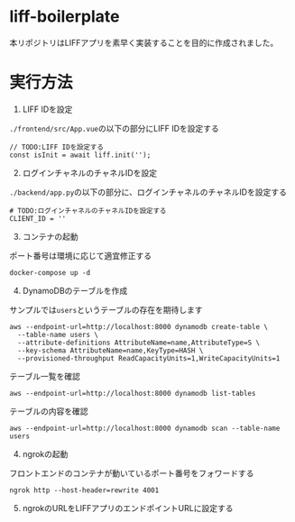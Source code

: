 # liff-boilerplate
本リポジトリはLIFFアプリを素早く実装することを目的に作成されました。


# 実行方法

1. LIFF IDを設定

`./frontend/src/App.vue`の以下の部分にLIFF IDを設定する

```
// TODO:LIFF IDを設定する
const isInit = await liff.init('');
```

2. ログインチャネルのチャネルIDを設定

`./backend/app.py`の以下の部分に、ログインチャネルのチャネルIDを設定する

```
# TODO:ログインチャネルのチャネルIDを設定する
CLIENT_ID = ''
```

3. コンテナの起動

ポート番号は環境に応じて適宜修正する

```
docker-compose up -d
```

4. DynamoDBのテーブルを作成

サンプルでは`users`というテーブルの存在を期待します

```
aws --endpoint-url=http://localhost:8000 dynamodb create-table \
  --table-name users \
  --attribute-definitions AttributeName=name,AttributeType=S \
  --key-schema AttributeName=name,KeyType=HASH \
  --provisioned-throughput ReadCapacityUnits=1,WriteCapacityUnits=1
```

テーブル一覧を確認

```
aws --endpoint-url=http://localhost:8000 dynamodb list-tables
```

テーブルの内容を確認

```
aws --endpoint-url=http://localhost:8000 dynamodb scan --table-name users
```

4. ngrokの起動

フロントエンドのコンテナが動いているポート番号をフォワードする

```
ngrok http --host-header=rewrite 4001
```

5. ngrokのURLをLIFFアプリのエンドポイントURLに設定する
